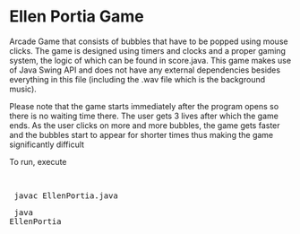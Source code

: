 # Ellen Portia Game 

Arcade Game that consists of bubbles that have to be popped using mouse clicks. The game is designed using timers and clocks and a proper gaming system, the logic of which can be found in score.java. This game makes use of Java Swing API and does not have any external dependencies besides everything in this file (including the .wav file which is the background music). </p> 

<p> Please note that the game starts immediately after the program opens so there is no waiting time there. The user gets 3 lives after which the game ends. As the user clicks on more and more bubbles, the game gets faster and the bubbles start to appear for shorter times thus making the game significantly difficult </p> 



To run, execute <pre> <p> javac EllenPortia.java </p> java EllenPortia </p> </pre> 
